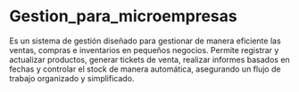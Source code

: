 # Gestion_para_microempresas
Es un sistema de gestión diseñado para gestionar de manera eficiente las ventas, compras e inventarios en pequeños negocios. Permite registrar y actualizar productos, generar tickets de venta, realizar informes basados ​​en fechas y controlar el stock de manera automática, asegurando un flujo de trabajo organizado y simplificado.
